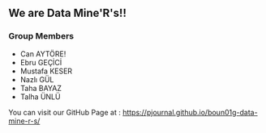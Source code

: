## We are Data Mine'R's!!

### Group Members
- Can AYTÖRE!
- Ebru GEÇİCİ 
- Mustafa KESER
- Nazlı GÜL 
- Taha BAYAZ
- Talha ÜNLÜ

You can visit our GitHub Page at : https://pjournal.github.io/boun01g-data-mine-r-s/
